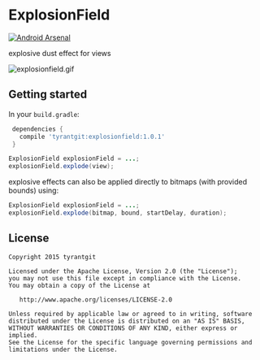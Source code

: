 # ExplosionField

[![Android Arsenal](https://img.shields.io/badge/Android%20Arsenal-ExplosionField-brightgreen.svg?style=flat)](http://android-arsenal.com/details/1/2554)

explosive dust effect for views

![explosionfield.gif](explosionfield.gif)

## Getting started

In your `build.gradle`:

```gradle
 dependencies {
   compile 'tyrantgit:explosionfield:1.0.1'
 }
```

```java
ExplosionField explosionField = ...;
explosionField.explode(view);
```

explosive effects can also be applied directly to bitmaps (with provided bounds) using:

```java
ExplosionField explosionField = ...;
explosionField.explode(bitmap, bound, startDelay, duration);
```

## License

    Copyright 2015 tyrantgit

    Licensed under the Apache License, Version 2.0 (the "License");
    you may not use this file except in compliance with the License.
    You may obtain a copy of the License at

       http://www.apache.org/licenses/LICENSE-2.0

    Unless required by applicable law or agreed to in writing, software
    distributed under the License is distributed on an "AS IS" BASIS,
    WITHOUT WARRANTIES OR CONDITIONS OF ANY KIND, either express or implied.
    See the License for the specific language governing permissions and
    limitations under the License.
